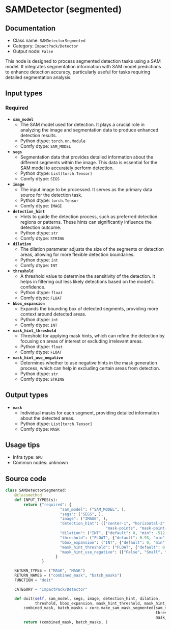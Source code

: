 # SAMDetector (segmented)
## Documentation
- Class name: `SAMDetectorSegmented`
- Category: `ImpactPack/Detector`
- Output node: `False`

This node is designed to process segmented detection tasks using a SAM model. It integrates segmentation information with SAM model predictions to enhance detection accuracy, particularly useful for tasks requiring detailed segmentation analysis.
## Input types
### Required
- **`sam_model`**
    - The SAM model used for detection. It plays a crucial role in analyzing the image and segmentation data to produce enhanced detection results.
    - Python dtype: `torch.nn.Module`
    - Comfy dtype: `SAM_MODEL`
- **`segs`**
    - Segmentation data that provides detailed information about the different segments within the image. This data is essential for the SAM model to accurately perform detection.
    - Python dtype: `List[torch.Tensor]`
    - Comfy dtype: `SEGS`
- **`image`**
    - The input image to be processed. It serves as the primary data source for the detection task.
    - Python dtype: `torch.Tensor`
    - Comfy dtype: `IMAGE`
- **`detection_hint`**
    - Hints to guide the detection process, such as preferred detection regions or patterns. These hints can significantly influence the detection outcome.
    - Python dtype: `str`
    - Comfy dtype: `STRING`
- **`dilation`**
    - The dilation parameter adjusts the size of the segments or detection areas, allowing for more flexible detection boundaries.
    - Python dtype: `int`
    - Comfy dtype: `INT`
- **`threshold`**
    - A threshold value to determine the sensitivity of the detection. It helps in filtering out less likely detections based on the model's confidence.
    - Python dtype: `float`
    - Comfy dtype: `FLOAT`
- **`bbox_expansion`**
    - Expands the bounding box of detected segments, providing more context around detected areas.
    - Python dtype: `int`
    - Comfy dtype: `INT`
- **`mask_hint_threshold`**
    - Threshold for applying mask hints, which can refine the detection by focusing on areas of interest or excluding irrelevant areas.
    - Python dtype: `float`
    - Comfy dtype: `FLOAT`
- **`mask_hint_use_negative`**
    - Determines whether to use negative hints in the mask generation process, which can help in excluding certain areas from detection.
    - Python dtype: `str`
    - Comfy dtype: `STRING`
## Output types
- **`mask`**
    - Individual masks for each segment, providing detailed information about the detected areas.
    - Python dtype: `List[torch.Tensor]`
    - Comfy dtype: `MASK`
## Usage tips
- Infra type: `GPU`
- Common nodes: unknown


## Source code
```python
class SAMDetectorSegmented:
    @classmethod
    def INPUT_TYPES(s):
        return {"required": {
                        "sam_model": ("SAM_MODEL", ),
                        "segs": ("SEGS", ),
                        "image": ("IMAGE", ),
                        "detection_hint": (["center-1", "horizontal-2", "vertical-2", "rect-4", "diamond-4", "mask-area",
                                            "mask-points", "mask-point-bbox", "none"],),
                        "dilation": ("INT", {"default": 0, "min": -512, "max": 512, "step": 1}),
                        "threshold": ("FLOAT", {"default": 0.93, "min": 0.0, "max": 1.0, "step": 0.01}),
                        "bbox_expansion": ("INT", {"default": 0, "min": 0, "max": 1000, "step": 1}),
                        "mask_hint_threshold": ("FLOAT", {"default": 0.7, "min": 0.0, "max": 1.0, "step": 0.01}),
                        "mask_hint_use_negative": (["False", "Small", "Outter"], )
                      }
                }

    RETURN_TYPES = ("MASK", "MASK")
    RETURN_NAMES = ("combined_mask", "batch_masks")
    FUNCTION = "doit"

    CATEGORY = "ImpactPack/Detector"

    def doit(self, sam_model, segs, image, detection_hint, dilation,
             threshold, bbox_expansion, mask_hint_threshold, mask_hint_use_negative):
        combined_mask, batch_masks = core.make_sam_mask_segmented(sam_model, segs, image, detection_hint, dilation,
                                                                  threshold, bbox_expansion, mask_hint_threshold,
                                                                  mask_hint_use_negative)
        return (combined_mask, batch_masks, )

```
